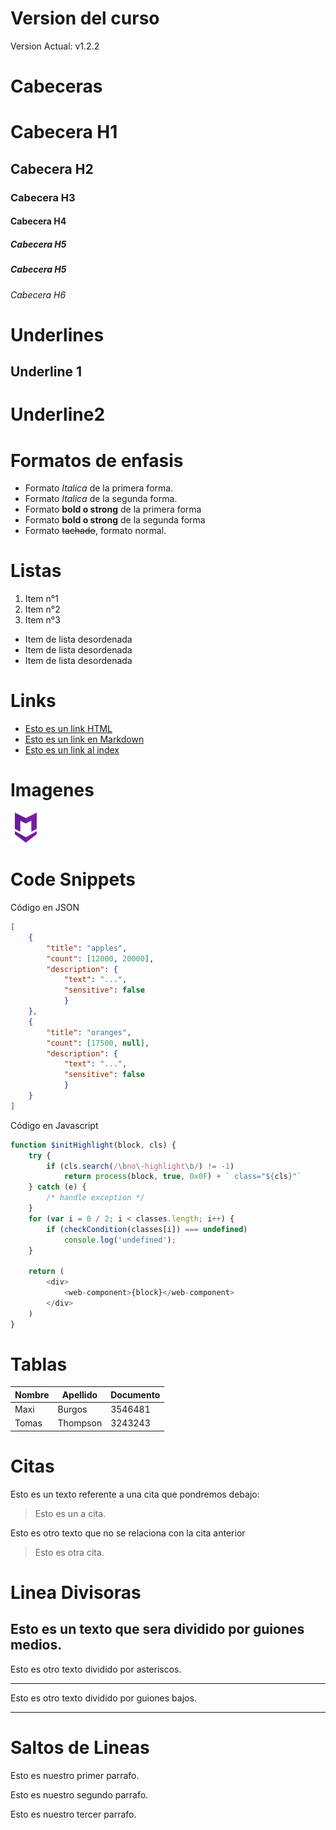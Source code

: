 # Version del curso
Version Actual: v1.2.2

# Cabeceras
# Cabecera H1
## Cabecera H2
### Cabecera H3
#### Cabecera H4
##### Cabecera H5
##### Cabecera H5
###### Cabecera H6

# Underlines
Underline 1
-----------

Underline2
==========

# Formatos de enfasis
- Formato *Italica* de la primera forma.
- Formato _Italica_ de la segunda forma.
- Formato **bold o strong** de la primera forma
- Formato __bold o strong__ de la segunda forma
- Formato ~~tachado~~, formato normal.

# Listas
1. Item n°1
2. Item n°2
3. Item n°3
- Item de lista desordenada
- Item de lista desordenada
- Item de lista desordenada

# Links
- <a href="http://google.com">Esto es un link HTML</a>
- [Esto es un link en Markdown](http://google.com)
- [Esto es un link al index](index.html)

# Imagenes
![Logo Github](https://github.com/adam-p/markdown-here/raw/master/src/common/images/icon48.png)

# Code Snippets
Código en JSON
```JSON
[
    {
        "title": "apples",
        "count": [12000, 20000],
        "description": {
            "text": "...",
            "sensitive": false
            }
    },
    {
        "title": "oranges",
        "count": [17500, null],
        "description": {
            "text": "...",
            "sensitive": false
            }
    }
]
```
Código en Javascript
```Javascript
function $initHighlight(block, cls) {
    try {
        if (cls.search(/\bno\-highlight\b/) != -1)
            return process(block, true, 0x0F) + ` class="${cls}"`
    } catch (e) {
        /* handle exception */
    }
    for (var i = 0 / 2; i < classes.length; i++) {
        if (checkCondition(classes[i]) === undefined)
            console.log('undefined');
    }

    return (
        <div>
            <web-component>{block}</web-component>
        </div>
    )
}
```

# Tablas
| Nombre | Apellido | Documento |
| ------ | -------- | --------- |
| Maxi | Burgos | 3546481 |
| Tomas | Thompson | 3243243 |

# Citas
Esto es un texto referente a una cita que pondremos debajo:
> Esto es un a cita.

Esto es otro texto que no se relaciona con la cita anterior
> Esto es otra cita.

# Linea Divisoras
Esto es un texto que sera dividido por guiones medios.
---
Esto es otro texto dividido por asteriscos.
***
Esto es otro texto dividido por guiones bajos.
___

# Saltos de Lineas
Esto es nuestro primer parrafo.

Esto es nuestro segundo parrafo.

Esto es nuestro tercer parrafo.